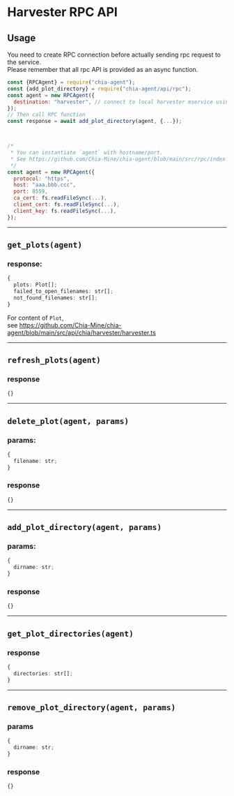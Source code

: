# Harvester RPC API

## Usage
You need to create RPC connection before actually sending rpc request to the service.  
Please remember that all rpc API is provided as an async function.
```js
const {RPCAgent} = require("chia-agent");
const {add_plot_directory} = require("chia-agent/api/rpc");
const agent = new RPCAgent({
  destination: "harvester", // connect to local harvester mservice using config file.
});
// Then call RPC function
const response = await add_plot_directory(agent, {...});



/*
 * You can instantiate `agent` with hostname/port.
 * See https://github.com/Chia-Mine/chia-agent/blob/main/src/rpc/index.ts
 */
const agent = new RPCAgent({
  protocol: "https",
  host: "aaa.bbb.ccc",
  port: 8559,
  ca_cert: fs.readFileSync(...),
  client_cert: fs.readFileSync(...),
  client_key: fs.readFileSync(...),
});
```

---

## `get_plots(agent)`
### response:
```typescript
{
  plots: Plot[];
  failed_to_open_filenames: str[];
  not_found_filenames: str[];
}
```
For content of `Plot`,  
see https://github.com/Chia-Mine/chia-agent/blob/main/src/api/chia/harvester/harvester.ts

---

## `refresh_plots(agent)`
### response
```typescript
{}
```

---

## `delete_plot(agent, params)`
### params:
```typescript
{
  filename: str;
}
```
### response
```typescript
{}
```

---

## `add_plot_directory(agent, params)`
### params:
```typescript
{
  dirname: str;
}
```
### response
```typescript
{}
```

---

## `get_plot_directories(agent)`
### response
```typescript
{
  directories: str[];
}
```

---

## `remove_plot_directory(agent, params)`
### params
```typescript
{
  dirname: str;
}
```
### response
```typescript
{}
```
